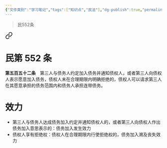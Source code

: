 ```yaml
---
{"文件类别":"学习笔记","tags":["知识点","民法"],"dg-publish":true,"permalink":"/学习笔记studyup/民法总论/债务加入/","dgPassFrontmatter":true,"created":"2024-10-27T22:50:31.148+08:00","updated":"2024-10-27T22:51:04.109+08:00"}
---
```


>民552条
<div class="transclusion internal-embed is-loaded"><a class="markdown-embed-link" href="/////#t552" aria-label="Open link"><svg xmlns="http://www.w3.org/2000/svg" width="24" height="24" viewBox="0 0 24 24" fill="none" stroke="currentColor" stroke-width="2" stroke-linecap="round" stroke-linejoin="round" class="svg-icon lucide-link"><path d="M10 13a5 5 0 0 0 7.54.54l3-3a5 5 0 0 0-7.07-7.07l-1.72 1.71"></path><path d="M14 11a5 5 0 0 0-7.54-.54l-3 3a5 5 0 0 0 7.07 7.07l1.71-1.71"></path></svg></a><div class="markdown-embed">

<div class="markdown-embed-title">

# 民第 552 条

</div>


**第五百五十二条**　第三人与债务人约定加入债务并通知债权人，或者第三人向债权人表示愿意加入债务，债权人未在合理期限内明确拒绝的，债权人可以请求第三人在其愿意承担的债务范围内和债务人承担连带债务。 

</div></div>

# 效力
- 第三人与债务人达成债务加入约定并通知债权人的，或者第三人向债权人作出债务加入意思表示的：债务加入发生效力
- 债权人享有拒绝权：债权人在合理期限内行使拒绝权的，债务加入溯及丧失效力